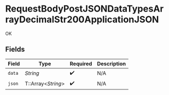 # RequestBodyPostJSONDataTypesArrayDecimalStr200ApplicationJSON

OK


## Fields

| Field              | Type               | Required           | Description        |
| ------------------ | ------------------ | ------------------ | ------------------ |
| `data`             | *String*           | :heavy_check_mark: | N/A                |
| `json`             | T::Array<*String*> | :heavy_check_mark: | N/A                |